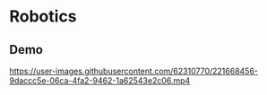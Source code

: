 # Robotics

## Demo
https://user-images.githubusercontent.com/62310770/221668456-9daccc5e-06ca-4fa2-9462-1a62543e2c06.mp4






